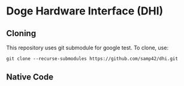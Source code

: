 # Doge Hardware Interface (DHI)

## Cloning
This repository uses git submodule for google test. To clone, use:
```
git clone --recurse-submodules https://github.com/samp42/dhi.git 
```
## Native Code